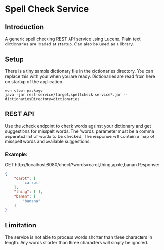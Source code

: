 # Spell Check Service

## Introduction
A generic spell checking REST API service using Lucene. Plain text dictionaries are loaded at startup. Can also be used as a library.

## Setup
There is a tiny sample dictionary file in the dictionaries directory. You can replace this with your when you are ready. Dictionaries are read from here on startup of the application. 
```
mvn clean package
java -jar rest-service/target/spellcheck-service*.jar --dictionariesDirectory=dictionaries
```

## REST API
Use the /check endpoint to check words against your dictionary and get suggestions for misspelt words.
The 'words' parameter must be a comma separated list of words to be checked.
The response will contain a map of misspelt words and available suggestions.

### Example:
GET http://localhost:8080/check?words=carot,thing,apple,banan
Response:
```json
{
	"carot": [
		"carrot"
	],
	"thing": [ ],
	"banan": [
		"banana"
	]
}
```
## Limitation
The service is not able to process words shorter than three characters in length. Any words shorter than three characters will simply be ignored.
